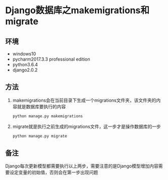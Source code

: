 # Django数据库之makemigrations和migrate

## 环境

- windows10
- pycharm2017.3.3 professional edition
- python3.6.4
- django2.0.2

## 方法

1. makemigrations会在当前目录下生成一个migrations文件夹，该文件夹的内容就是数据库要执行的内容
    ```cmd
    python manage.py makemigrations
    ```
2. migrate就是执行之前生成的migrations文件，这一步才是操作数据库的一步
    ```cmd
    python manage.py migrate
    ```

## 备注

Django每次更新模型都需要执行以上两步，需要注意的是Django模型增加内容需要设定变量的初始值，否则会在第一步出现问题